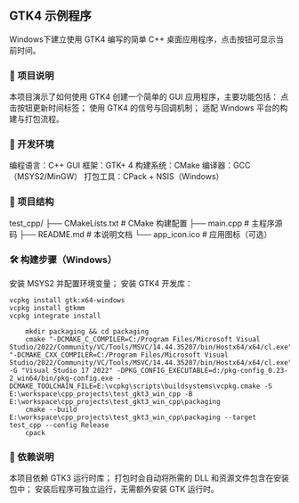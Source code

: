## GTK4 示例程序
Windows下建立使用 GTK4 编写的简单 C++ 桌面应用程序，点击按钮可显示当前时间。
### 📝 项目说明
本项目演示了如何使用 GTK4 创建一个简单的 GUI 应用程序，主要功能包括：
点击按钮更新时间标签；
使用 GTK4 的信号与回调机制；
适配 Windows 平台的构建与打包流程。
### 🧰 开发环境
编程语言：C++
GUI 框架：GTK+ 4
构建系统：CMake
编译器：GCC（MSYS2/MinGW）
打包工具：CPack + NSIS（Windows）
### 📁 项目结构
test_cpp/
├── CMakeLists.txt        # CMake 构建配置
├── main.cpp              # 主程序源码
├── README.md             # 本说明文档
└── app_icon.ico          # 应用图标（可选）
### 🛠️ 构建步骤（Windows）
安装 MSYS2 并配置环境变量；
安装 GTK4 开发库：
```shell
vcpkg install gtk:x64-windows
vcpkg install gtkmm
vcpkg integrate install
```
```shell
    mkdir packaging && cd packaging
    cmake "-DCMAKE_C_COMPILER=C:/Program Files/Microsoft Visual Studio/2022/Community/VC/Tools/MSVC/14.44.35207/bin/Hostx64/x64/cl.exe" "-DCMAKE_CXX_COMPILER=C:/Program Files/Microsoft Visual Studio/2022/Community/VC/Tools/MSVC/14.44.35207/bin/Hostx64/x64/cl.exe" -G "Visual Studio 17 2022" -DPKG_CONFIG_EXECUTABLE=d:/pkg-config_0.23-2_win64/bin/pkg-config.exe -DCMAKE_TOOLCHAIN_FILE=E:\vcpkg\scripts\buildsystems\vcpkg.cmake -S E:\workspace\cpp_projects\test_gkt3_win_cpp -B E:\workspace\cpp_projects\test_gkt3_win_cpp\packaging
    cmake --build E:\workspace\cpp_projects\test_gkt3_win_cpp\packaging --target test_cpp --config Release
    cpack
```
### 📎 依赖说明
本项目依赖 GTK3 运行时库；
打包时会自动将所需的 DLL 和资源文件包含在安装包中；
安装后程序可独立运行，无需额外安装 GTK 运行时。